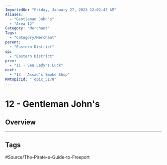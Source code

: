 ```yaml
---
ImportedOn: "Friday, January 27, 2023 12:02:47 AM"
Aliases:
  - "Gentleman John's"
  - "Area 12"
Category: "Merchant"
Tags:
  - "Category/Merchant"
parent:
  - "Eastern District"
up:
  - "Eastern District"
prev:
  - "11 - Sea Lady's Luck"
next:
  - "13 - Assad's Smoke Shop"
RWtopicId: "Topic_5178"
---
```

# 12 - Gentleman John's
## Overview

---
## Tags
#Source/The-Pirate-s-Guide-to-Freeport

